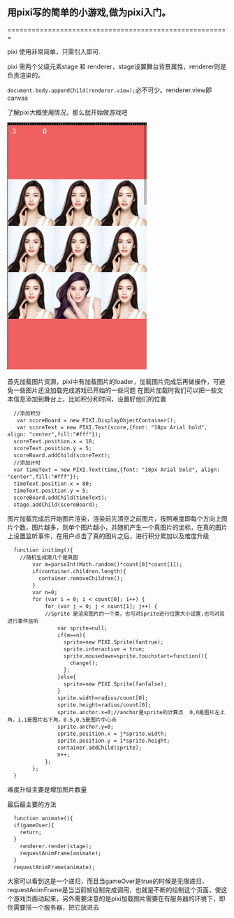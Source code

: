 
## 用pixi写的简单的小游戏,做为pixi入门。
=======================================================

pixi 使用非常简单，只需<script src="./js/pixi.js"></script>引入即可. 

pixi 需两个父级元素stage 和 renderer，stage设置舞台背景属性，renderer则是负责渲染的。

`document.body.appendChild(renderer.view);`必不可少。renderer.view即canvas 

了解pixi大概使用情况，那么就开始做游戏吧 
 
 ![Alt text](/img/jietu.png)  
 


首先加载图片资源，pixi中有加载图片的loader，加载图片完成后再做操作，可避免一些图片还没加载完成游戏已开始的一些问题
在图片加载时我们可以把一些文本信息添加到舞台上，比如积分和时间，设置好他们的位置 

      //添加积分
       var scoreBoard = new PIXI.DisplayObjectContainer();
       var scoreText = new PIXI.Text(score,{font: "18px Arial bold", align: "center",fill:"#fff"});
      scoreText.position.x = 10;
      scoreText.position.y = 5;
      scoreBoard.addChild(scoreText);
      //添加计时
      var timeText = new PIXI.Text(time,{font: "18px Arial bold", align: "center",fill:"#fff"});
      timeText.position.x = 80;
      timeText.position.y = 5;
      scoreBoard.addChild(timeText);
      stage.addChild(scoreBoard); 


图片加载完成后开始图片渲染，渲染前先清空之前图片，按照难度即每个方向上图片个数，图片越多，则单个图片越小，并随机产生一个真图片的坐标，在真的图片上设置监听事件，在用户点击了真的图片之后，进行积分累加以及难度升级  

      function initimg(){
        //随机生成第几个是真图
            var m=parseInt(Math.random()*count[0]*count[1]);
            if(container.children.length){
              container.removeChildren();
            }      
            var n=0;
            for (var i = 0; i < count[0]; i++) {
                for (var j = 0; j < count[1]; j++) {
                //Sprite 是渲染图片的一个类，也可对Sprite进行位置大小设置,也可对其进行事件监听
                    var sprite=null;
                    if(m==n){   
                      sprite=new PIXI.Sprite(fantrue);
                      sprite.interactive = true;
                      sprite.mousedown=sprite.touchstart=function(){
                        change();
                      };
                    }else{
                      sprite=new PIXI.Sprite(fanfalse);
                    }
                    sprite.width=radius/count[0];
                    sprite.height=radius/count[0];
                    sprite.anchor.x=0;//anchor是sprite的计算点  0,0是图片左上角，1,1是图片右下角，0.5,0.5是图片中心点
                    sprite.anchor.y=0;
                    sprite.position.x = j*sprite.width;
                    sprite.position.y = i*sprite.height;
                    container.addChild(sprite);
                    n++;
                };
            };
      } 

难度升级主要是增加图片数量 

最后最主要的方法 

      function animate(){
      if(gameOver){
        return;
      }
        renderer.render(stage);
        requestAnimFrame(animate);
      }
      requestAnimFrame(animate); 

大家可以看到这是一个递归，而且当gameOver是true的时候是无限递归，requestAnimFrame是当当前帧绘制完成调用，也就是不断的绘制这个页面，使这个游戏页面动起来，另外需要注意的是pixi加载图片需要在有服务器的环境下，即你需要搭一个服务器，把它放进去
